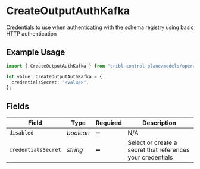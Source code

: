 # CreateOutputAuthKafka

Credentials to use when authenticating with the schema registry using basic HTTP authentication

## Example Usage

```typescript
import { CreateOutputAuthKafka } from "cribl-control-plane/models/operations";

let value: CreateOutputAuthKafka = {
  credentialsSecret: "<value>",
};
```

## Fields

| Field                                                      | Type                                                       | Required                                                   | Description                                                |
| ---------------------------------------------------------- | ---------------------------------------------------------- | ---------------------------------------------------------- | ---------------------------------------------------------- |
| `disabled`                                                 | *boolean*                                                  | :heavy_minus_sign:                                         | N/A                                                        |
| `credentialsSecret`                                        | *string*                                                   | :heavy_minus_sign:                                         | Select or create a secret that references your credentials |